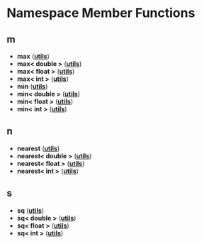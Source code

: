 
# Namespace Member Functions



## m

* **max** ([**utils**](namespaceutils.md))
* **max&lt; double &gt;** ([**utils**](namespaceutils.md))
* **max&lt; float &gt;** ([**utils**](namespaceutils.md))
* **max&lt; int &gt;** ([**utils**](namespaceutils.md))
* **min** ([**utils**](namespaceutils.md))
* **min&lt; double &gt;** ([**utils**](namespaceutils.md))
* **min&lt; float &gt;** ([**utils**](namespaceutils.md))
* **min&lt; int &gt;** ([**utils**](namespaceutils.md))


## n

* **nearest** ([**utils**](namespaceutils.md))
* **nearest&lt; double &gt;** ([**utils**](namespaceutils.md))
* **nearest&lt; float &gt;** ([**utils**](namespaceutils.md))
* **nearest&lt; int &gt;** ([**utils**](namespaceutils.md))


## s

* **sq** ([**utils**](namespaceutils.md))
* **sq&lt; double &gt;** ([**utils**](namespaceutils.md))
* **sq&lt; float &gt;** ([**utils**](namespaceutils.md))
* **sq&lt; int &gt;** ([**utils**](namespaceutils.md))




